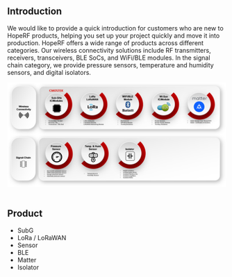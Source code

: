 ## Introduction
We would like to provide a quick introduction for customers who are new to HopeRF products, helping you set up your project quickly and move it into production.
HopeRF offers a wide range of products across different categories. Our wireless connectivity solutions include RF transmitters, receivers, transceivers, BLE SoCs, and WiFi/BLE modules. In the signal chain category, we provide pressure sensors, temperature and humidity sensors, and digital isolators.

<div align="center">
  <img src="images/products_lines.png">  
</div>  
</br> 


## Product
- SubG
- LoRa / LoRaWAN
- Sensor
- BLE
- Matter
- Isolator
